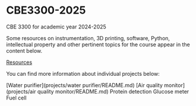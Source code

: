 # CBE3300-2025
CBE 3300 for academic year 2024-2025

Some resources on instrumentation, 3D printing, software, Python, intellectual property and other pertinent topics for the course appear in the content below.

[Resources](quickref.md)

You can find more information about individual projects below:

[Water purifier](projects/water purifier/README.md)
[Air quality monitor](projects/air quality monitor/README.md)
Protein detection
Glucose meter
Fuel cell
